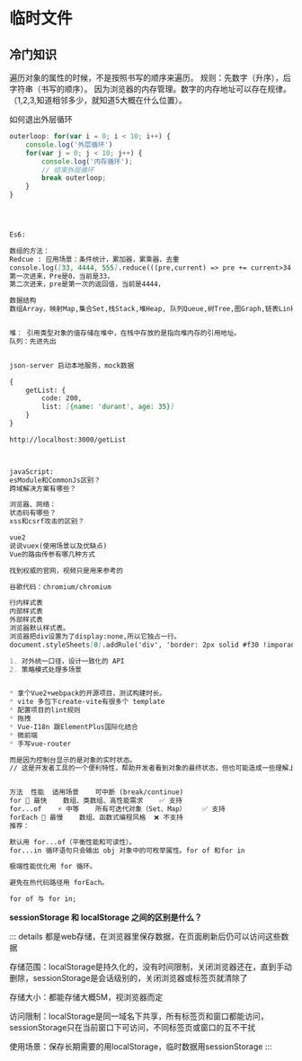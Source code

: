 # 临时文件

## 冷门知识

遍历对象的属性的时候，不是按照书写的顺序来遍历。
规则：先数字（升序），后字符串（书写的顺序）。
因为浏览器的内存管理。数字的内存地址可以存在规律。（1,2,3,知道相邻多少，就知道5大概在什么位置）。

如何退出外层循环

```js
outerloop: for(var i = 0; i < 10; i++) {
    console.log('外层循环')
    for(var j = 0; j < 10; j++) {
        console.log('内存循环');
        // 结束外层循环
        break outerloop;
    }
}
```


```md



Es6:

数组的方法：
Redcue : 应用场景：条件统计，累加器，累乘器，去重
console.log([33, 4444, 555].reduce(((pre,current) => pre += current>34 ? 1: 0),0));	
第一次进来，Pre是0，当前是33，
第二次进来，pre是第一次的返回值，当前是4444，

数据结构
数组Array，映射Map,集合Set,栈Stack,堆Heap, 队列Queue,树Tree,图Graph,链表Linked-list


堆： 引用类型对象的值存储在堆中，在栈中存放的是指向堆内存的引用地址。
队列：先进先出


json-server 启动本地服务，mock数据

{
    getList: {
        code: 200,
        list: [{name: 'durant', age: 35}]
    }
}

http://localhost:3000/getList



javaScript:
esModule和CommonJs区别？
跨域解决方案有哪些？

浏览器、网络：
状态码有哪些？
xss和csrf攻击的区别？

vue2
说说vuex(使用场景以及优缺点)
Vue的路由传参有哪几种方式 

找到权威的官网，视频只是用来参考的

谷歌代码：chromium/chromium

行内样式表
内部样式表
外部样式表
浏览器默认样式表。
浏览器把div设置为了display:none,所以它独占一行。
document.styleSheets[0].addRule('div', 'border: 2px solid #f30 !imporant');

1. 对外统一口径，设计一致化的 API
2. 策略模式处理多场景


* 拿个Vue2+webpack的开源项目，测试构建时长。
* vite 多包下create-vite有很多个 template
* 配置项目的lint规则
* 拖拽
* Vue-I18n 跟ElementPlus国际化结合
* 微前端
* 手写vue-router

而是因为控制台显示的是对象的实时状态。
// 这是开发者工具的一个便利特性，帮助开发者看到对象的最终状态，但也可能造成一些理解上的困惑。


方法	性能	适用场景	可中断 (break/continue)
for	🚀 最快	数组、类数组、高性能需求	✅ 支持
for...of	⚡ 中等	所有可迭代对象（Set、Map）	✅ 支持
forEach	🐢 最慢	数组、函数式编程风格	❌ 不支持
推荐：

默认用 for...of（平衡性能和可读性）。
for...in 循环语句只会输出 obj 对象中的可枚举属性。for of 和for in 

极端性能优化用 for 循环。

避免在热代码路径用 forEach。

for of 与 for in;

```

**sessionStorage 和 localStorage 之间的区别是什么？**

::: details
都是web存储，在浏览器里保存数据，在页面刷新后仍可以访问这些数据

存储范围：localStorage是持久化的，没有时间限制，关闭浏览器还在，直到手动删除，sessionStorage是会话级别的，关闭浏览器或标签页就清除了

存储大小：都能存储大概5M，视浏览器而定

访问限制：localStorage是同一域名下共享，所有标签页和窗口都能访问，sessionStorage只在当前窗口下可访问，不同标签页或窗口的互不干扰

使用场景：保存长期需要的用localStorage，临时数据用sessionStorage
:::


